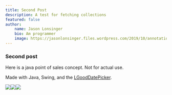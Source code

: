 ```yaml
---
title: Second Post
description: A test for fetching collections 
featured: false
author: 
    name: Jason Lonsinger
    bio: Am programmer
    image: https://jasonlonsinger.files.wordpress.com/2019/10/annotation-2019-10-31-164021-1.png?w=1024
---
```


### Second post

<p>Here is a java point of sales concept. Not for actual use.</p><p>Made with Java, Swing, and the <a href="https://github.com/LGoodDatePicker/LGoodDatePicker.git" rel="noopener noreferrer nofollow">LGoodDatePicker</a>.</p><p><img src="https://jasonlonsinger.files.wordpress.com/2019/10/annotation-2019-10-31-164021-1.png?w=1024" caption="" ref=""><img src="https://jasonlonsinger.files.wordpress.com/2019/10/nnn-1.png?w=1024" caption="" ref=""><img src="https://jasonlonsinger.files.wordpress.com/2019/10/nnn.pngjkjkj.png?w=1024" caption="" ref=""></p>


